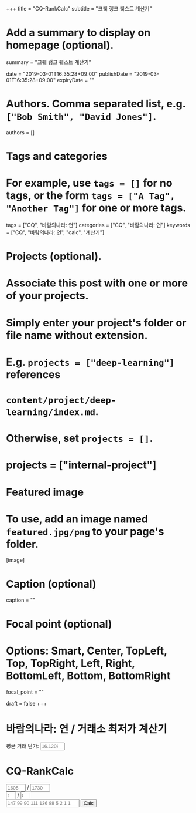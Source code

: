 +++
title = "CQ-RankCalc"
subtitle = "크퀘 랭크 퀘스트 계산기"

# Add a summary to display on homepage (optional).
summary = "크퀘 랭크 퀘스트 계산기"

date = "2019-03-01T16:35:28+09:00"
publishDate = "2019-03-01T16:35:28+09:00"
expiryDate = ""

# Authors. Comma separated list, e.g. `["Bob Smith", "David Jones"]`.
authors = []

# Tags and categories
# For example, use `tags = []` for no tags, or the form `tags = ["A Tag", "Another Tag"]` for one or more tags.
tags = ["CQ", "바람의나라: 연"]
categories = ["CQ", "바람의나라: 연"]
keywords = ["CQ", "바람의나라: 연", "calc", "계산기"]

# Projects (optional).
#   Associate this post with one or more of your projects.
#   Simply enter your project's folder or file name without extension.
#   E.g. `projects = ["deep-learning"]` references 
#   `content/project/deep-learning/index.md`.
#   Otherwise, set `projects = []`.
# projects = ["internal-project"]

# Featured image
# To use, add an image named `featured.jpg/png` to your page's folder. 
[image]
  # Caption (optional)
  caption = ""

  # Focal point (optional)
  # Options: Smart, Center, TopLeft, Top, TopRight, Left, Right, BottomLeft, Bottom, BottomRight
  focal_point = ""

draft = false
+++

# 바람의나라: 연 / 거래소 최저가 계산기
평균 거래 단가: <input type="number" id="baram_price_avg" style="width:5em" onkeyup="baram_func();" placeholder="16.1208">
  <!--input type="button" value="Calc" id="baram_button" onclick="baram_func();"-->
<p id="baram_price_min_1"></p>
<p id="baram_price_min_i"></p>

# CQ-RankCalc
<form action="">
  <input type="number" id="x" style="width:4em" min="0" placeholder="1605">
  /
  <input type="number" id="y" style="width:4em" min="1" placeholder="1730">
  <br>
  
  <input type="number" id="x2" style="width:2em" min="0" placeholder="0">
  /
  <input type="number" id="y2" style="width:2em" min="1" placeholder="8">
  <br>
  
  <input type="text" id="questList" style="width:15em" placeholder="147 99 90 111 136 88 5 2 1 1">
  
  <input type="button" value="Calc" id="button">
</form>

<p id="inputList"></p>
<p id="outputList"></p>
<p id="exp"></p>

<script>
//document.getElementById('baram_button').onclick = function(){
var baram_func = function(){
  var price_avg = document.getElementById('baram_price_avg')      .value;
  if (price_avg == 0){
    price_avg = 16.1208;
  }
  var price_min = price_avg * 0.8;
  var a0 = Math.ceil(price_min);
  var i, a1, a2, a3, a4='';
  document.getElementById('baram_price_min_1').innerHTML = '1개, ' + price_min;
	for (i = 2; i < 1000; i++) {
		a1 = price_min * i;
        a2 = Math.ceil(a1) / i;
        a3 = Math.round(a2 * 10000) / 10000;
        if (a3 < a0) {
            a4 += i + '개, 총: ' + a1 + ', 평균: ' + a2 + '<br>';
            a0 = a3;
        }
	}
    document.getElementById('baram_price_min_i').innerHTML = a4;
}


function k_combinations(set, k) {
	var i, j, combs, head, tailcombs;
	
	// There is no way to take e.g. sets of 5 elements from
	// a set of 4.
	if (k > set.length || k <= 0) {
		return [];
	}
	
	// K-sized set has only one K-sized subset.
	if (k == set.length) {
		return [set];
	}
	
	// There is N 1-sized subsets in a N-sized set.
	if (k == 1) {
		combs = [];
		for (i = 0; i < set.length; i++) {
			combs.push([set[i]]);
		}
		return combs;
	}
	
	// Assert {1 < k < set.length}
	
	// Algorithm description:
	// To get k-combinations of a set, we want to join each element
	// with all (k-1)-combinations of the other elements. The set of
	// these k-sized sets would be the desired result. However, as we
	// represent sets with lists, we need to take duplicates into
	// account. To avoid producing duplicates and also unnecessary
	// computing, we use the following approach: each element i
	// divides the list into three: the preceding elements, the
	// current element i, and the subsequent elements. For the first
	// element, the list of preceding elements is empty. For element i,
	// we compute the (k-1)-computations of the subsequent elements,
	// join each with the element i, and store the joined to the set of
	// computed k-combinations. We do not need to take the preceding
	// elements into account, because they have already been the i:th
	// element so they are already computed and stored. When the length
	// of the subsequent list drops below (k-1), we cannot find any
	// (k-1)-combs, hence the upper limit for the iteration:
	combs = [];
	for (i = 0; i < set.length - k + 1; i++) {
		// head is a list that includes only our current element.
		head = set.slice(i, i + 1);
		// We take smaller combinations from the subsequent elements
		tailcombs = k_combinations(set.slice(i + 1), k - 1);
		// For each (k-1)-combination we join it with the current
		// and store it to the set of k-combinations.
		for (j = 0; j < tailcombs.length; j++) {
			combs.push(head.concat(tailcombs[j]));
		}
	}
	return combs;
}


/**
 * Combinations
 * 
 * Get all possible combinations of elements in a set.
 * 
 * Usage:
 *   combinations(set)
 * 
 * Examples:
 * 
 *   combinations([1, 2, 3])
 *   -> [[1],[2],[3],[1,2],[1,3],[2,3],[1,2,3]]
 * 
 *   combinations([1])
 *   -> [[1]]
 */
function combinations(set) {
	var k, i, combs, k_combs;
	combs = [];
	
	// Calculate all non-empty k-combinations
	for (k = 1; k <= set.length; k++) {
		k_combs = k_combinations(set, k);
		for (i = 0; i < k_combs.length; i++) {
			combs.push(k_combs[i]);
		}
	}
	return combs;
}
function add(accumulator, a) {
    return accumulator + a;
}
document.getElementById('button').onclick = function(){
  var x = document.getElementById('x')      .value;
  var y = document.getElementById('y')      .value;
  var x2 = document.getElementById('x2')    .value;
  var y2 = document.getElementById('y2')    .value;
  var list = document.getElementById('questList').value.split(' ').map(item => parseInt(item) ? parseInt(item) : item);

  // 남은 경험치량
  var exp = y-x;
  var m = exp;
  var tmpList = [];
  // 남은 횟수
  var chance = y2-x2-1;

  // 내림차순으로 정렬(desc)
  list.sort((a, b) => b - a);
  document.getElementById('inputList').innerHTML = 'Input: <code>' + list.join(' ') + '</code>';

  // combinations. https://gist.github.com/axelpale/3118596
  var c = combinations(list);

  for (_c of c) {
    if (_c.length > chance) break;
    // b == 최대경험치(y) - ( 현재경험치(x) + 앞으로수행할퀘스트(_c) ) == y - (x + _c)
    // b가 1에 가까울 수록 효율적으로 퀘스트를 진행하는 것 (단, b > 0)
    var b = exp - _c.reduce(add);
    if (b > 0 && b <= m){
      m = b;
      tmpList = _c;
      document.getElementById('outputList').innerHTML = 'Output: <code>' + tmpList.join(' ') + '</code>';
      document.getElementById('exp').innerHTML = 'EXP: ' + (parseInt(x)+tmpList.reduce(add)) + '/' + y;
    }
  }
}
</script>
